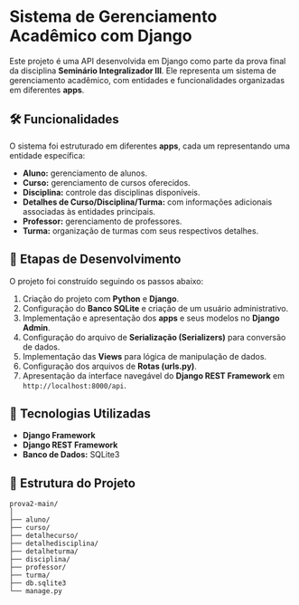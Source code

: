# Sistema de Gerenciamento Acadêmico com Django

Este projeto é uma API desenvolvida em Django como parte da prova final da disciplina **Seminário Integralizador III**. Ele representa um sistema de gerenciamento acadêmico, com entidades e funcionalidades organizadas em diferentes **apps**.

## 🛠️ Funcionalidades

O sistema foi estruturado em diferentes **apps**, cada um representando uma entidade específica:

- **Aluno:** gerenciamento de alunos.
- **Curso:** gerenciamento de cursos oferecidos.
- **Disciplina:** controle das disciplinas disponíveis.
- **Detalhes de Curso/Disciplina/Turma:** com informações adicionais associadas às entidades principais.
- **Professor:** gerenciamento de professores.
- **Turma:** organização de turmas com seus respectivos detalhes.

## 🚀 Etapas de Desenvolvimento

O projeto foi construído seguindo os passos abaixo:
1. Criação do projeto com **Python** e **Django**.
2. Configuração do **Banco SQLite** e criação de um usuário administrativo.
3. Implementação e apresentação dos **apps** e seus modelos no **Django Admin**.
4. Configuração do arquivo de **Serialização (Serializers)** para conversão de dados.
5. Implementação das **Views** para lógica de manipulação de dados.
6. Configuração dos arquivos de **Rotas (urls.py)**.
7. Apresentação da interface navegável do **Django REST Framework** em `http://localhost:8000/api`.

## 🔧 Tecnologias Utilizadas

- **Django Framework**
- **Django REST Framework**
- **Banco de Dados:** SQLite3

## 📂 Estrutura do Projeto

```plaintext
prova2-main/
│
├── aluno/
├── curso/
├── detalhecurso/
├── detalhedisciplina/
├── detalheturma/
├── disciplina/
├── professor/
├── turma/
├── db.sqlite3
└── manage.py
